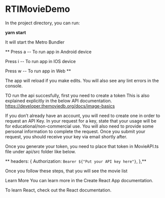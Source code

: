 # RTIMovieDemo
In the project directory, you can run:

**yarn start**

It will start the Metro Bundler


**
Press a -- To run app in Android device


Press i -- To run app in IOS device


Press w --  To run app in Web
**


The app will reload if you make edits.
You will also see any lint errors in the console.

TO run the api succesfully, first you need to create a token This is also explained explicitly in the below API documentation.
https://developer.themoviedb.org/docs/image-basics

If you don’t already have an account, you will need to create one in order to request an API Key. 
In your request for a key, state that your usage will be for educational/non-commercial use. You will also need to provide some personal information to complete the request. Once you submit your request, you should receive your key via email shortly after. 

Once you generate your token, you need to place that token in MovieAPI.ts file under api/src folder like below.

**
headers: {
    Authorization: `Bearer ${"Put your API key here"}`,
},**

Once you follow these steps, that you will see the movie list

Learn More
You can learn more in the Create React App documentation.

To learn React, check out the React documentation.
